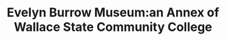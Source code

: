 ---
layout: repo
title: "Evelyn Burrow Museum:an Annex of Wallace State Community College"
id: 10291
permalink: repos/10291/
---